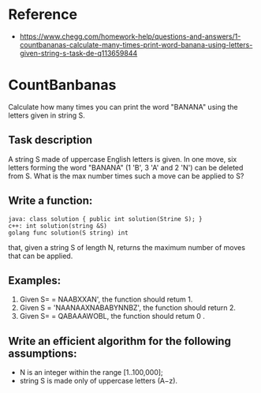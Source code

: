 # Reference
- https://www.chegg.com/homework-help/questions-and-answers/1-countbananas-calculate-many-times-print-word-banana-using-letters-given-string-s-task-de-q113659844

# CountBanbanas
Calculate how many times you can print the word "BANANA" using the letters given in string S.

## Task description
A string S made of uppercase English letters is given. In one move, six letters forming the word "BANANA" (1 'B', 3 'A' and 2 'N') can be deleted from S. What is the max number times such a move can be applied to S? 

## Write a function: 
    java: class solution { public int solution(Strine S); } 
    c++: int solution(string &S)
    golang func solution(S string) int

that, given a string S of length N, returns the maximum number of moves that can be applied. 

## Examples: 
1. Given S= = NAABXXAN', the function should retum 1. 
2. Given S = 'NAANAAXNABABYNNBZ', the function should return 2. 
3. Given S= = QABAAAWOBL, the function should retum 0 . 

## Write an efficient algorithm for the following assumptions: 
- N is an integer within the range [1..100,000]; 
- string S is made only of uppercase letters (A−z).